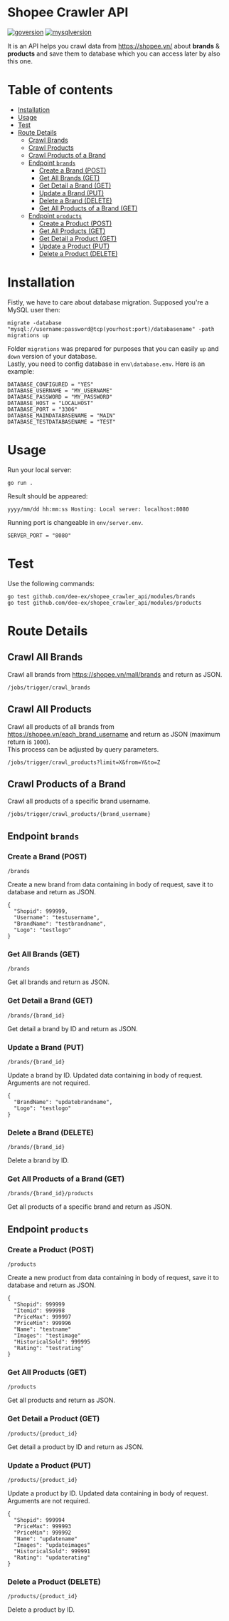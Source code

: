 # Shopee Crawler API
[![goversion](https://img.shields.io/badge/Go-v1.14.4-blue)](https://golang.org/)
[![mysqlversion](https://img.shields.io/badge/MySQL-v8.0.22-blue)](https://mysql.com/)

It is an API helps you crawl data from https://shopee.vn/ about **brands** & **products** and save them to database which you can access later by also this one.
# Table of contents
* [Installation](#installation)
* [Usage](#usage)
* [Test](#test)
* [Route Details](#route-details)
    * [Crawl Brands](#crawl-all-brands)
    * [Crawl Products](#crawl-all-products)
    * [Crawl Products of a Brand](#crawl-products-of-a-brand)
    * [Endpoint `brands`](#endpoint-brands)
        * [Create a Brand (POST)](#create-a-brand-post)
        * [Get All Brands (GET)](#get-all-brands-get)
        * [Get Detail a Brand (GET)](#get-detail-a-brand-get)
        * [Update a Brand (PUT)](#update-a-brand-put)
        * [Delete a Brand (DELETE)](#delete-a-brand-delete)
        * [Get All Products of a Brand (GET)](#get-all-products-of-a-brand-get)
    * [Endpoint `products`](#endpoint-products)
        * [Create a Product (POST)](#create-a-product-post)
        * [Get All Products (GET)](#get-all-products-get)
        * [Get Detail a Product (GET)](#get-detail-a-product-get)
        * [Update a Product (PUT)](#update-a-product-put)
        * [Delete a Product (DELETE)](#delete-a-product-delete)
# Installation
Fistly, we have to care about database migration. Supposed you're a MySQL user then:
```
migrate -database "mysql://username:password@tcp(yourhost:port)/databasename" -path migrations up
```
Folder `migrations` was prepared for purposes that you can easily `up` and `down` version of your database.  
Lastly, you need to config database in `env\database.env`. Here is an example:
```
DATABASE_CONFIGURED = "YES"
DATABASE_USERNAME = "MY_USERNAME"
DATABASE_PASSWORD = "MY_PASSWORD"
DATABASE_HOST = "LOCALHOST"
DATABASE_PORT = "3306"
DATABASE_MAINDATABASENAME = "MAIN"
DATABASE_TESTDATABASENAME = "TEST"
```
# Usage
Run your local server:
```
go run .
```
Result should be appeared:
```
yyyy/mm/dd hh:mm:ss Hosting: Local server: localhost:8080
```
Running port is changeable in `env/server.env`.
```
SERVER_PORT = "8080"
```
# Test
Use the following commands:
```
go test github.com/dee-ex/shopee_crawler_api/modules/brands
go test github.com/dee-ex/shopee_crawler_api/modules/products
```
# Route Details
## Crawl All Brands
Crawl all brands from https://shopee.vn/mall/brands and return as JSON.
```
/jobs/trigger/crawl_brands
```
## Crawl All Products
Crawl all products of all brands from https://shopee.vn/each_brand_username and return as JSON (maximum return is `1000`).  
This process can be adjusted by query parameters.
```
/jobs/trigger/crawl_products?limit=X&from=Y&to=Z
```
## Crawl Products of a Brand
Crawl all products of a specific brand username.
```
/jobs/trigger/crawl_products/{brand_username}
```
## Endpoint `brands`
### Create a Brand (POST)
```
/brands
```
Create a new brand from data containing in body of request, save it to database and return as JSON.
```
{
  "Shopid": 999999,
  "Username": "testusername",
  "BrandName": "testbrandname",
  "Logo": "testlogo"
}
```
### Get All Brands (GET)
```
/brands
```
Get all brands and return as JSON.
### Get Detail a Brand (GET)
```
/brands/{brand_id}
```
Get detail a brand by ID and return as JSON.
### Update a Brand (PUT)
```
/brands/{brand_id}
```
Update a brand by ID. Updated data containing in body of request. Arguments are not required.
```
{
  "BrandName": "updatebrandname",
  "Logo": "testlogo"
}
```
### Delete a Brand (DELETE)
```
/brands/{brand_id}
```
Delete a brand by ID.
### Get All Products of a Brand (GET)
```
/brands/{brand_id}/products
```
Get all products of a specific brand and return as JSON.
## Endpoint `products`
### Create a Product (POST)
```
/products
```
Create a new product from data containing in body of request, save it to database and return as JSON.
```
{
  "Shopid": 999999
  "Itemid": 999998
  "PriceMax": 999997
  "PriceMin": 999996
  "Name": "testname"
  "Images": "testimage"
  "HistoricalSold": 999995
  "Rating": "testrating"
}
```
### Get All Products (GET)
```
/products
```
Get all products and return as JSON.
### Get Detail a Product (GET)
```
/products/{product_id}
```
Get detail a product by ID and return as JSON.
### Update a Product (PUT)
```
/products/{product_id}
```
Update a product by ID. Updated data containing in body of request. Arguments are not required.
```
{
  "Shopid": 999994
  "PriceMax": 999993
  "PriceMin": 999992
  "Name": "updatename"
  "Images": "updateimages"
  "HistoricalSold": 999991
  "Rating": "updaterating"
}
```
### Delete a Product (DELETE)
```
/products/{product_id}
```
Delete a product by ID.
